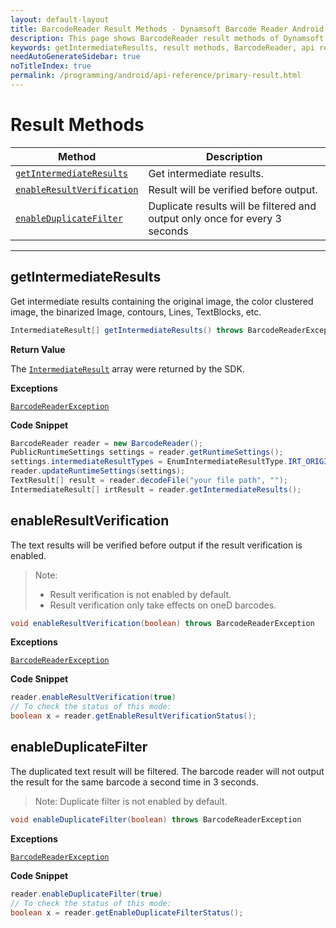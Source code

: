 ```yaml
---
layout: default-layout
title: BarcodeReader Result Methods - Dynamsoft Barcode Reader Android API Reference
description: This page shows BarcodeReader result methods of Dynamsoft Barcode Reader for Android SDK.
keywords: getIntermediateResults, result methods, BarcodeReader, api reference, android
needAutoGenerateSidebar: true
noTitleIndex: true
permalink: /programming/android/api-reference/primary-result.html
---
```


# Result Methods

  | Method               | Description |
  | -------------------- | ----------- |
  | [`getIntermediateResults`](#getintermediateresults) | Get intermediate results. |
  | [`enableResultVerification`](#enableresultverification) | Result will be verified before output. |
  | [`enableDuplicateFilter`](#enableduplicatefilter) | Duplicate results will be filtered and output only once for every 3 seconds |

  ---

## getIntermediateResults

Get intermediate results containing the original image, the color clustered image, the binarized Image, contours, Lines, TextBlocks, etc.

```java
IntermediateResult[] getIntermediateResults() throws BarcodeReaderException 
```

**Return Value**

The [`IntermediateResult`](auxiliary-IntermediateResult.md) array were returned by the SDK.

**Exceptions**

[`BarcodeReaderException`](auxiliary-BarcodeReaderException.md)

**Code Snippet**

```java
BarcodeReader reader = new BarcodeReader();
PublicRuntimeSettings settings = reader.getRuntimeSettings();
settings.intermediateResultTypes = EnumIntermediateResultType.IRT_ORIGINAL_IMAGE | EnumIntermediateResultType.IRT_COLOUR_CLUSTERED_IMAGE | EnumIntermediateResultType.IRT_COLOUR_CONVERTED_GRAYSCALE_IMAGE;
reader.updateRuntimeSettings(settings);
TextResult[] result = reader.decodeFile("your file path", "");
IntermediateResult[] irtResult = reader.getIntermediateResults();
```

## enableResultVerification

The text results will be verified before output if the result verification is enabled.

>Note:
>
>- Result verification is not enabled by default.
>- Result verification only take effects on oneD barcodes.

```java
void enableResultVerification(boolean) throws BarcodeReaderException 
```

**Exceptions**

[`BarcodeReaderException`](auxiliary-BarcodeReaderException.md)

**Code Snippet**

```java
reader.enableResultVerification(true)
// To check the status of this mode:
boolean x = reader.getEnableResultVerificationStatus();
```

## enableDuplicateFilter

The duplicated text result will be filtered. The barcode reader will not output the result for the same barcode a second time in 3 seconds.

>Note:
>Duplicate filter is not enabled by default.

```java
void enableDuplicateFilter(boolean) throws BarcodeReaderException
```

**Exceptions**

[`BarcodeReaderException`](auxiliary-BarcodeReaderException.md)

**Code Snippet**

```java
reader.enableDuplicateFilter(true)
// To check the status of this mode:
boolean x = reader.getEnableDuplicateFilterStatus();
```